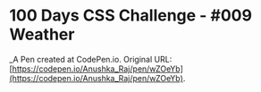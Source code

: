 # 100 Days CSS Challenge  - #009 Weather
 _A Pen created at CodePen.io. Original URL: [https://codepen.io/Anushka_Raj/pen/wZOeYb](https://codepen.io/Anushka_Raj/pen/wZOeYb).

 